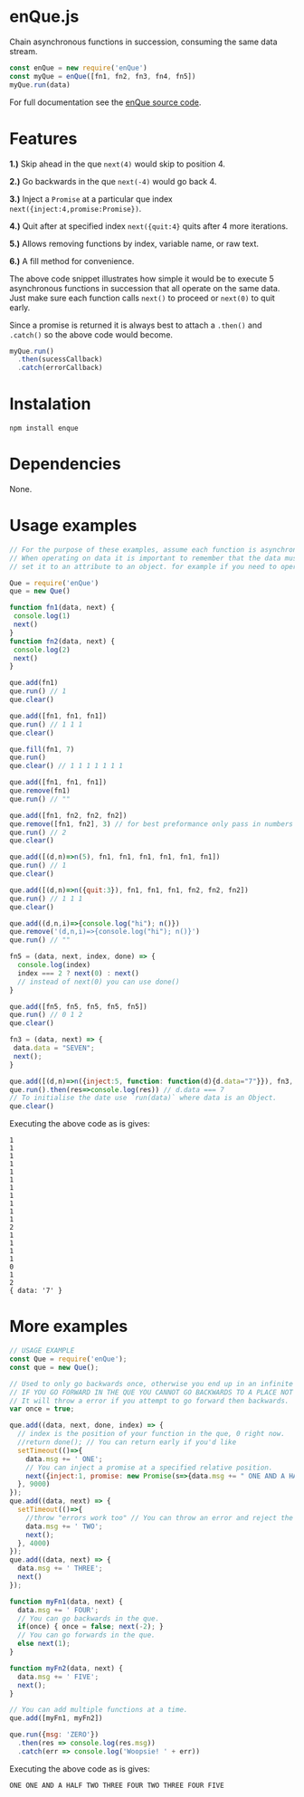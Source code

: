 # enQue.js
Chain asynchronous functions in succession, consuming the same data stream.

```javascript
const enQue = new require('enQue')
const myQue = enQue([fn1, fn2, fn3, fn4, fn5])
myQue.run(data)
```
For full documentation see the [enQue source code](https://ileathan.github.io/enQue).

# Features

**1.)** Skip ahead in the que `next(4)` would skip to position 4.

**2.)** Go backwards in the que `next(-4)` would go back 4.

**3.)** Inject a `Promise` at a particular que index `next({inject:4,promise:Promise})`.

**4.)** Quit after at specified index `next({quit:4}` quits after 4 more iterations.

**5.)** Allows removing functions by index, variable name, or raw text.

**6.)** A fill method for convenience.

The above code snippet illustrates how simple it would be to execute 5 asynchronous functions in succession that all operate on the same data. Just make sure each function calls `next()` to proceed or `next(0)` to quit early.

Since a promise is returned it is always best to attach a `.then()` and `.catch()` so the above code would become.

```javascript
myQue.run()
  .then(sucessCallback)
  .catch(errorCallback)
```

# Instalation

```npm install enque```

# Dependencies

None.

# Usage examples

```javascript
// For the purpose of these examples, assume each function is asynchronous and you don't know when it will finish execution.
// When operating on data it is important to remember that the data must not be a primitive. If you must operate on just a primitive
// set it to an attribute to an object. for example if you need to operate on a `Number` you can do `que.run({data.number=17})`.

Que = require('enQue')
que = new Que()

function fn1(data, next) {
 console.log(1)
 next()
}
function fn2(data, next) {
 console.log(2)
 next()
}

que.add(fn1)
que.run() // 1
que.clear()

que.add([fn1, fn1, fn1])
que.run() // 1 1 1
que.clear()

que.fill(fn1, 7)
que.run()
que.clear() // 1 1 1 1 1 1 1 

que.add([fn1, fn1, fn1])
que.remove(fn1)
que.run() // ""

que.add([fn1, fn2, fn2, fn2])
que.remove([fn1, fn2], 3) // for best preformance only pass in numbers i.e. `remove(0); remove(1); remove(2)`
que.run() // 2
que.clear()

que.add([(d,n)=>n(5), fn1, fn1, fn1, fn1, fn1, fn1])
que.run() // 1
que.clear()

que.add([(d,n)=>n({quit:3}), fn1, fn1, fn1, fn2, fn2, fn2])
que.run() // 1 1 1
que.clear()

que.add((d,n,i)=>{console.log("hi"); n()})
que.remove('(d,n,i)=>{console.log("hi"); n()}')
que.run() // ""

fn5 = (data, next, index, done) => {
  console.log(index)
  index === 2 ? next(0) : next()
  // instead of next(0) you can use done()
}

que.add([fn5, fn5, fn5, fn5, fn5])
que.run() // 0 1 2
que.clear()

fn3 = (data, next) => {
 data.data = "SEVEN";
 next();
}

que.add([(d,n)=>n({inject:5, function: function(d){d.data="7"}}), fn3, fn3, fn3, fn3, fn3])
que.run().then(res=>console.log(res)) // d.data === 7
// To initialise the date use `run(data)` where data is an Object.
que.clear()
```

Executing the above code as is gives:

```
1
1
1
1
1
1
1
1
1
1
1
2
1
1
1
1
0
1
2
{ data: '7' }
```

# More examples

```javascript
// USAGE EXAMPLE
const Que = require('enQue');
const que = new Que();

// Used to only go backwards once, otherwise you end up in an infinite cycle.
// IF YOU GO FORWARD IN THE QUE YOU CANNOT GO BACKWARDS TO A PLACE NOT ON THE NEW QUE
// It will throw a error if you attempt to go forward then backwards.
var once = true;

que.add((data, next, done, index) => {
  // index is the position of your function in the que, 0 right now.
  //return done(); // You can return early if you'd like
  setTimeout(()=>{
    data.msg += ' ONE';
    // You can inject a promise at a specified relative position.
    next({inject:1, promise: new Promise(s=>{data.msg += " ONE AND A HALF"; s(data)})});
  }, 9000)
});
que.add((data, next) => {
  setTimeout(()=>{
    //throw "errors work too" // You can throw an error and reject the promise
    data.msg += ' TWO';
    next();
  }, 4000)
});
que.add((data, next) => {
  data.msg += ' THREE';
  next()
});

function myFn1(data, next) {
  data.msg += ' FOUR';
  // You can go backwards in the que.
  if(once) { once = false; next(-2); }
  // You can go forwards in the que.
  else next(1);
}

function myFn2(data, next) {
  data.msg += ' FIVE';
  next();
}

// You can add multiple functions at a time.
que.add([myFn1, myFn2]) 

que.run({msg: 'ZERO'})
  .then(res => console.log(res.msg))
  .catch(err => console.log('Woopsie! ' + err))
```

Executing the above code as is gives:

```
ONE ONE AND A HALF TWO THREE FOUR TWO THREE FOUR FIVE
```

